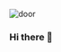 ![door](https://github.com/YuliaMenachoPages/YuliaMenachoPages/assets/111748377/4172c112-82c4-48a6-994f-b4da2daa7ccd)


### Hi there 👋

<!--
**YuliaMenachoPages/YuliaMenachoPages** is a ✨ _special_ ✨ repository because its `README.md` (this file) appears on your GitHub profile.

Here are some ideas to get you started:

- 🔭 I’m currently working on ...
- 🌱 I’m currently learning ...
- 👯 I’m looking to collaborate on ...
- 🤔 I’m looking for help with ...
- 💬 Ask me about ...
- 📫 How to reach me: ...
- 😄 Pronouns: ...
- ⚡ Fun fact: ...
-->
